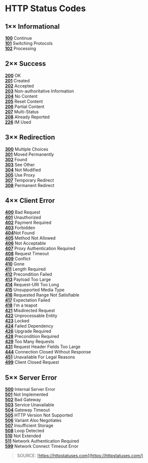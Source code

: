 # HTTP Status Codes  

## **1×× Informational**

[**100**](https://httpstatuses.com/100) Continue  
[**101**](https://httpstatuses.com/101) Switching Protocols  
[**102**](https://httpstatuses.com/102) Processing  

## **2×× Success**

[**200**](https://httpstatuses.com/200) OK  
[**201**](https://httpstatuses.com/201) Created  
[**202**](https://httpstatuses.com/202) Accepted  
[**203**](https://httpstatuses.com/203) Non-authoritative Information  
[**204**](https://httpstatuses.com/204) No Content  
[**205**](https://httpstatuses.com/205) Reset Content  
[**206**](https://httpstatuses.com/206) Partial Content  
[**207**](https://httpstatuses.com/207) Multi-Status  
[**208**](https://httpstatuses.com/208) Already Reported  
[**226**](https://httpstatuses.com/226) IM Used  

## **3×× Redirection**

[**300**](https://httpstatuses.com/300) Multiple Choices  
[**301**](https://httpstatuses.com/301) Moved Permanently  
[**302**](https://httpstatuses.com/302) Found  
[**303**](https://httpstatuses.com/303) See Other  
[**304**](https://httpstatuses.com/304) Not Modified  
[**305**](https://httpstatuses.com/305) Use Proxy  
[**307**](https://httpstatuses.com/307) Temporary Redirect  
[**308**](https://httpstatuses.com/308) Permanent Redirect  

## **4×× Client Error**

[**400**](https://httpstatuses.com/400) Bad Request  
[**401**](https://httpstatuses.com/401) Unauthorized  
[**402**](https://httpstatuses.com/402) Payment Required  
[**403**](https://httpstatuses.com/403) Forbidden  
[**404**](https://httpstatuses.com/404)Not Found  
[**405**](https://httpstatuses.com/405) Method Not Allowed  
[**406**](https://httpstatuses.com/406) Not Acceptable  
[**407**](https://httpstatuses.com/407) Proxy Authentication Required  
[**408**](https://httpstatuses.com/408) Request Timeout  
[**409**](https://httpstatuses.com/409) Conflict  
[**410**](https://httpstatuses.com/410) Gone  
[**411**](https://httpstatuses.com/411) Length Required  
[**412**](https://httpstatuses.com/412) Precondition Failed  
[**413**](https://httpstatuses.com/413) Payload Too Large  
[**414**](https://httpstatuses.com/414) Request-URI Too Long  
[**415**](https://httpstatuses.com/415) Unsupported Media Type  
[**416**](https://httpstatuses.com/416) Requested Range Not Satisfiable  
[**417**](https://httpstatuses.com/417) Expectation Failed  
[**418**](https://httpstatuses.com/418) I'm a teapot  
[**421**](https://httpstatuses.com/421) Misdirected Request  
[**422**](https://httpstatuses.com/422) Unprocessable Entity  
[**423**](https://httpstatuses.com/423) Locked  
[**424**](https://httpstatuses.com/424) Failed Dependency  
[**426**](https://httpstatuses.com/426) Upgrade Required  
[**428**](https://httpstatuses.com/428) Precondition Required  
[**429**](https://httpstatuses.com/429) Too Many Requests  
[**431**](https://httpstatuses.com/431) Request Header Fields Too Large  
[**444**](https://httpstatuses.com/444) Connection Closed Without Response  
[**451**](https://httpstatuses.com/451) Unavailable For Legal Reasons  
[**499**](https://httpstatuses.com/499) Client Closed Request  

## **5×× Server Error**

[**500**](https://httpstatuses.com/500) Internal Server Error  
[**501**](https://httpstatuses.com/501) Not Implemented  
[**502**](https://httpstatuses.com/502) Bad Gateway  
[**503**](https://httpstatuses.com/503) Service Unavailable  
[**504**](https://httpstatuses.com/504) Gateway Timeout  
[**505**](https://httpstatuses.com/505) HTTP Version Not Supported  
[**506**](https://httpstatuses.com/506) Variant Also Negotiates  
[**507**](https://httpstatuses.com/507) Insufficient Storage  
[**508**](https://httpstatuses.com/508) Loop Detected  
[**510**](https://httpstatuses.com/510) Not Extended  
[**511**](https://httpstatuses.com/511) Network Authentication Required  
[**599**](https://httpstatuses.com/599) Network Connect Timeout Error  

>SOURCE: [https://httpstatuses.com](https://httpstatuses.com/)